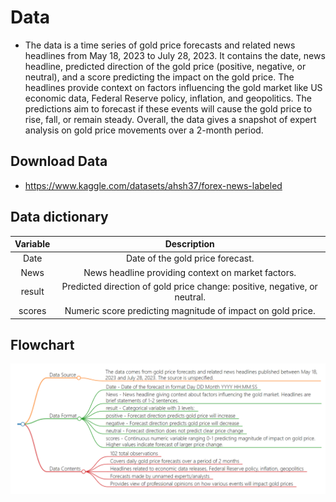 # Data
- The data is a time series of gold price forecasts and related news headlines from May 18, 2023 to July 28, 2023. It contains the date, news headline, predicted direction of the gold price (positive, negative, or neutral), and a score predicting the impact on the gold price. The headlines provide context on factors influencing the gold market like US economic data, Federal Reserve policy, inflation, and geopolitics. The predictions aim to forecast if these events will cause the gold price to rise, fall, or remain steady. Overall, the data gives a snapshot of expert analysis on gold price movements over a 2-month period.
## Download Data
- https://www.kaggle.com/datasets/ahsh37/forex-news-labeled
## Data dictionary

| **Variable** 	|                              **Description**                              	|
|:------------:	|:-------------------------------------------------------------------------:	|
|     Date     	|                      Date of the gold price forecast.                     	|
|     News     	|             News headline providing context on market factors.            	|
|    result    	| Predicted direction of gold price change: positive, negative, or neutral. 	|
|    scores    	|        Numeric score predicting magnitude of impact on gold price.        	|
## Flowchart
![](a.png)